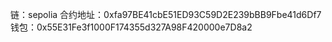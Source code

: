 链：sepolia
合约地址：0xfa97BE41cbE51ED93C59D2E239bBB9Fbe41d6Df7
钱包：0x55E31Fe3f1000F174355d327A98F420000e7D8a2
